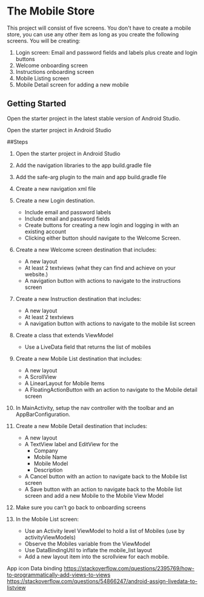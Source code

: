 # The Mobile Store

This project will consist of five screens. You don't have to create a mobile store, you can use any other item as long as you create the following screens. You will be creating:

1. Login screen: Email and password fields and labels plus create and login buttons
2. Welcome onboarding screen
3. Instructions onboarding screen
4. Mobile Listing screen
5. Mobile Detail screen for adding a new mobile

## Getting Started

Open the starter project in the latest stable version of Android Studio.

Open the starter project in Android Studio

##Steps

1. Open the starter project in Android Studio

2. Add the navigation libraries to the app build.gradle file

3. Add the safe-arg plugin to the main and app build.gradle file

4. Create a new navigation xml file

5. Create a new Login destination.

   * Include email and password labels 

   - Include email and password fields
   - Create buttons for creating a new login and logging in with an existing account
   - Clicking either button should navigate to the Welcome Screen.

6. Create a new Welcome screen destination that includes:

   * A new layout
   * At least 2 textviews (what they can find and achieve on your website.)
   * A navigation button with actions to navigate to the instructions screen

7. Create a new Instruction destination that includes:

   * A new layout
   * At least 2 textviews
   * A navigation button with actions to navigate to the mobile list screen

8. Create a class that extends ViewModel

   *  Use a LiveData field that returns the list of mobiles

9. Create a new Mobile List destination that includes:

   * A new layout
   * A ScrollView
   * A LinearLayout for Mobile Items
   * A FloatingActionButton with an action to navigate to the Mobile detail screen

10. In MainActivity, setup the nav controller with the toolbar and an AppBarConfiguration.

11. Create a new Mobile Detail destination that includes:

    * A new layout
    * A TextView label and EditView for the
      * Company
      * Mobile Name
      * Mobile Model
      * Description
    * A Cancel button with an action to navigate back to the Mobile list screen
    * A Save button with an action to navigate back to the Mobile list screen and add a new Mobile to the Mobile View Model

12. Make sure you can’t go back to onboarding screens

13. In the Mobile List screen:

    * Use an Activity level ViewModel to hold a list of Mobiles (use by activityViewModels)
    * Observe the Mobiles variable from the ViewModel
    * Use DataBindingUtil to inflate the mobile_list layout
    * Add a new layout item into the scrollview for each mobile.


App icon
Data binding
https://stackoverflow.com/questions/2395769/how-to-programmatically-add-views-to-views
https://stackoverflow.com/questions/54866247/android-assign-livedata-to-listview